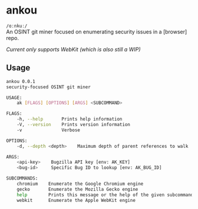 # ankou
`/ɑːnkuː/`  
An OSINT git miner focused on enumerating security issues in a [browser] repo.

_Current only supports WebKit (which is also still a WIP)_

## Usage
```bash
ankou 0.0.1
security-focused OSINT git miner

USAGE:
    ak [FLAGS] [OPTIONS] [ARGS] <SUBCOMMAND>

FLAGS:
    -h, --help       Prints help information
    -V, --version    Prints version information
    -v               Verbose

OPTIONS:
    -d, --depth <depth>    Maximum depth of parent references to walk

ARGS:
    <api-key>    Bugzilla API key [env: AK_KEY]
    <bug-id>     Specific Bug ID to lookup [env: AK_BUG_ID]

SUBCOMMANDS:
    chromium    Enumerate the Google Chromium engine
    gecko       Enumerate the Mozilla Gecko engine
    help        Prints this message or the help of the given subcommand(s)
    webkit      Enumerate the Apple WebKit engine
```

